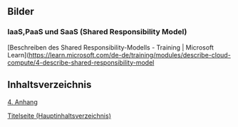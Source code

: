 ## Bilder

### IaaS,PaaS und SaaS (Shared Responsibility Model)
[Beschreiben des Shared Responsibility-Modells - Training | Microsoft Learn](https://learn.microsoft.com/de-de/training/modules/describe-cloud-compute/4-describe-shared-responsibility-model


## Inhaltsverzeichnis

[4. Anhang](./README.md)

[Titelseite (Hauptinhaltsverzeichnis)](../README.md)
